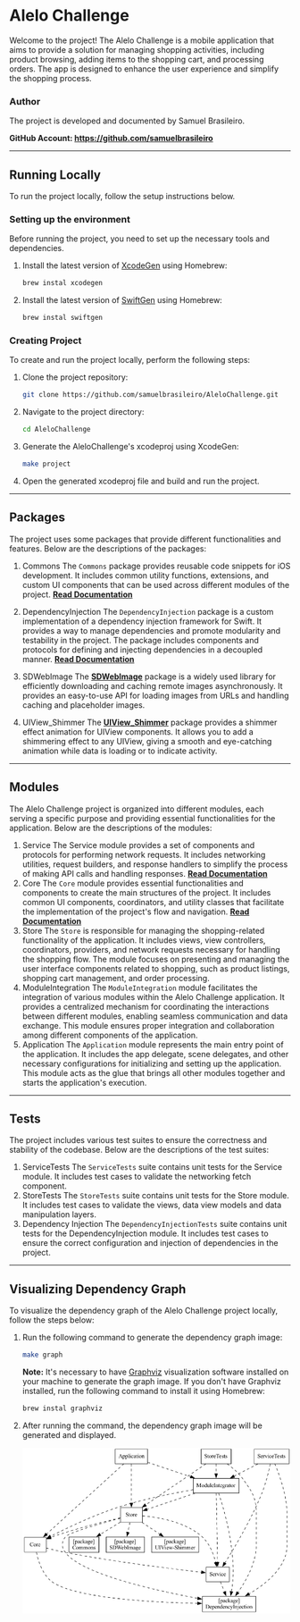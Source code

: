 # Alelo Challenge

Welcome to the project! The Alelo Challenge is a mobile application that aims to provide a solution for managing shopping activities, including product browsing, adding items to the shopping cart, and processing orders. The app is designed to enhance the user experience and simplify the shopping process.

### Author

The project is developed and documented by Samuel Brasileiro.

**GitHub Account: https://github.com/samuelbrasileiro**

---

## Running Locally

To run the project locally, follow the setup instructions below.

### Setting up the environment

Before running the project, you need to set up the necessary tools and dependencies.


1. Install the latest version of [XcodeGen](https://github.com/yonaskolb/XcodeGen) using Homebrew:
    ```bash
    brew instal xcodegen
    ```

2. Install the latest version of [SwiftGen](https://github.com/SwiftGen/SwiftGen) using Homebrew:
    ```bash
    brew instal swiftgen
    ```

### Creating Project

To create and run the project locally, perform the following steps:

1. Clone the project repository:
    ```bash
    git clone https://github.com/samuelbrasileiro/AleloChallenge.git
    ```

2. Navigate to the project directory:
    ```bash
    cd AleloChallenge
    ```

3. Generate the AleloChallenge's xcodeproj using XcodeGen:
    ```bash
    make project
    ```

4. Open the generated xcodeproj file and build and run the project.

---

## Packages

The project uses some packages that provide different functionalities and features. Below are the descriptions of the packages:

1. Commons
The `Commons` package provides reusable code snippets for iOS development. It includes common utility functions, extensions, and custom UI components that can be used across different modules of the project.
**[Read Documentation](Commons/README.md)**

1. DependencyInjection
The `DependencyInjection` package is a custom implementation of a dependency injection framework for Swift. It provides a way to manage dependencies and promote modularity and testability in the project. The package includes components and protocols for defining and injecting dependencies in a decoupled manner.
**[Read Documentation](DependencyInjection/README.md)**
1. SDWebImage
The **[SDWebImage](https://github.com/SDWebImage/SDWebImage)** package is a widely used library for efficiently downloading and caching remote images asynchronously. It provides an easy-to-use API for loading images from URLs and handling caching and placeholder images.
1. UIView_Shimmer
   The **[UIView_Shimmer](https://github.com/omerfarukozturk/UIView-Shimmer)** package provides a shimmer effect animation for UIView components. It allows you to add a shimmering effect to any UIView, giving a smooth and eye-catching animation while data is loading or to indicate activity.

---

## Modules

The Alelo Challenge project is organized into different modules, each serving a specific purpose and providing essential functionalities for the application. Below are the descriptions of the modules:

1. Service
The Service module provides a set of components and protocols for performing network requests. It includes networking utilities, request builders, and response handlers to simplify the process of making API calls and handling responses.
    **[Read Documentation](Service/README.md)**
2. Core
The `Core` module provides essential functionalities and components to create the main structures of the project. It includes common UI components, coordinators, and utility classes that facilitate the implementation of the project's flow and navigation.
    **[Read Documentation](Core/README.md)**
1. Store
The `Store` is responsible for managing the shopping-related functionality of the application. It includes views, view controllers, coordinators, providers, and network requests necessary for handling the shopping flow. The module focuses on presenting and managing the user interface components related to shopping, such as product listings, shopping cart management, and order processing.
1. ModuleIntegration
The `ModuleIntegration` module facilitates the integration of various modules within the Alelo Challenge application. It provides a centralized mechanism for coordinating the interactions between different modules, enabling seamless communication and data exchange. This module ensures proper integration and collaboration among different components of the application.
1. Application
The `Application` module represents the main entry point of the application. It includes the app delegate, scene delegates, and other necessary configurations for initializing and setting up the application. This module acts as the glue that brings all other modules together and starts the application's execution.

---

## Tests

The project includes various test suites to ensure the correctness and stability of the codebase. Below are the descriptions of the test suites:

1. ServiceTests
The `ServiceTests` suite contains unit tests for the Service module. It includes test cases to validate the networking fetch component.
2. StoreTests
The `StoreTests` suite contains unit tests for the Store module. It includes test cases to validate the views, data view models and data manipulation layers.
1. Dependency Injection
The `DependencyInjectionTests` suite contains unit tests for the DependencyInjection module. It includes test cases to ensure the correct configuration and injection of dependencies in the project.


---

## Visualizing Dependency Graph

To visualize the dependency graph of the Alelo Challenge project locally, follow the steps below:

1. Run the following command to generate the dependency graph image:

    ```bash
    make graph
    ```

    **Note:** It's necessary to have [Graphviz](https://graphviz.org/) visualization software installed on your machine to generate the graph image. If you don't have Graphviz installed, run the following command to install it using Homebrew:

    ```bash
    brew instal graphviz
    ```
2. After running the command, the dependency graph image will be generated and displayed.

    ![Dependency Graph Image](/public/images/dependency_graph.png "Dependency Graph Image")